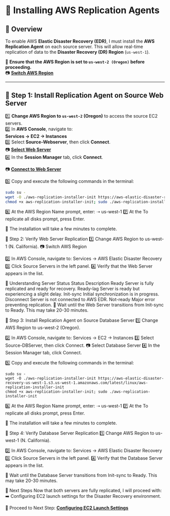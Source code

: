 # **🔹 Installing AWS Replication Agents**

## **📌 Overview**
To enable AWS **Elastic Disaster Recovery (EDR)**, I must install the **AWS Replication Agent** on each source server. This will allow real-time replication of data to the **Disaster Recovery (DR) Region** (`us-west-1`).

📌 **Ensure that the AWS Region is set to `us-west-2 (Oregon)` before proceeding.**  
📷 **[Switch AWS Region](./images/switch-region2.png)**  

---

## **📍 Step 1: Install Replication Agent on Source Web Server**
1️⃣ **Change AWS Region to `us-west-2` (Oregon)** to access the source EC2 servers.  
2️⃣ In **AWS Console**, navigate to:  
   **Services → EC2 → Instances**  
3️⃣ Select **Source-Webserver**, then click **Connect**.  
📷 **[Select Web Server](./images/select-webserver.png)**  
4️⃣ In the **Session Manager** tab, click **Connect**.  

📷 **[Connect to Web Server](./images/select-webserver.png)**  

5️⃣ Copy and execute the following commands in the terminal:

```bash
sudo su -
wget -O ./aws-replication-installer-init https://aws-elastic-disaster-recovery-us-west-1.s3.us-west-1.amazonaws.com/latest/linux/aws-replication-installer-init
chmod +x aws-replication-installer-init; sudo ./aws-replication-installer-init
```
6️⃣ At the AWS Region Name prompt, enter:
➝ us-west-1
7️⃣ At the To replicate all disks prompt, press Enter.

📌 The installation will take a few minutes to complete.


📍 Step 2: Verify Web Server Replication
1️⃣ Change AWS Region to us-west-1 (N. California).
📷 Switch AWS Region

2️⃣ In AWS Console, navigate to:
Services → AWS Elastic Disaster Recovery
3️⃣ Click Source Servers in the left panel.
4️⃣ Verify that the Web Server appears in the list.


🔹 Understanding Server Status
Status	Description
Ready	Server is fully replicated and ready for recovery.
Ready-lag	Server is ready but experiencing a slight delay.
Init-sync	Initial synchronization is in progress.
Disconnect	Server is not connected to AWS EDR.
Not-ready	Major error preventing replication.
📌 Wait until the Web Server transitions from Init-sync to Ready. This may take 20-30 minutes.


📍 Step 3: Install Replication Agent on Source Database Server
1️⃣ Change AWS Region to us-west-2 (Oregon).


2️⃣ In AWS Console, navigate to:
Services → EC2 → Instances
3️⃣ Select Source-DBServer, then click Connect.
📷 Select Database Server
4️⃣ In the Session Manager tab, click Connect.



5️⃣ Copy and execute the following commands in the terminal:
```
sudo su -
wget -O ./aws-replication-installer-init https://aws-elastic-disaster-recovery-us-west-1.s3.us-west-1.amazonaws.com/latest/linux/aws-replication-installer-init
chmod +x aws-replication-installer-init; sudo ./aws-replication-installer-init
```
6️⃣ At the AWS Region Name prompt, enter:
➝ us-west-1
7️⃣ At the To replicate all disks prompt, press Enter.

📌 The installation will take a few minutes to complete.


📍 Step 4: Verify Database Server Replication
1️⃣ Change AWS Region to us-west-1 (N. California).


2️⃣ In AWS Console, navigate to:
Services → AWS Elastic Disaster Recovery
3️⃣ Click Source Servers in the left panel.
4️⃣ Verify that the Database Server appears in the list.


📌 Wait until the Database Server transitions from Init-sync to Ready. This may take 20-30 minutes.


🚀 Next Steps
Now that both servers are fully replicated, I will proceed with:
➡️ Configuring EC2 launch settings for the Disaster Recovery environment.

📌 Proceed to Next Step: **[Configuring EC2 Launch Settings](../docs/elastic-disaster-recovery-launch.md)** 

